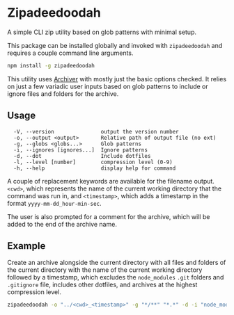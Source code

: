 # Zipadeedoodah

A simple CLI zip utility based on glob patterns with minimal setup.

This package can be installed globally and invoked with `zipadeedoodah` and requires a couple command line arguments.

```bash
npm install -g zipadeedoodah
```

This utility uses [Archiver](https://www.npmjs.com/package/archiver) with mostly just the basic options checked. It relies on just a few variadic user inputs based on glob patterns to include or ignore files and folders for the archive.

## Usage

```text
  -V, --version               output the version number
  -o, --output <output>       Relative path of output file (no ext)
  -g, --globs <globs...>      Glob patterns
  -i, --ignores [ignores...]  Ignore patterns
  -d, --dot                   Include dotfiles
  -l, --level [number]        compression level (0-9)
  -h, --help                  display help for command
```

A couple of replacement keywords are available for the filename output. `<cwd>`, which represents the name of the current working directory that the command was run in, and `<timestamp>`, which adds a timestamp in the format `yyyy-mm-dd_hour-min-sec`.

The user is also prompted for a comment for the archive, which will be added to the end of the archive name.

## Example

Create an archive alongside the current directory with all files and folders of the current directory with the name of the current working directory followed by a timestamp, which excludes the `node_modules` `.git` folders and `.gitignore` file, includes other dotfiles, and archives at the highest compression level.

```bash
zipadeedoodah -o "../<cwd>_<timestamp>" -g "*/**" "*.*" -d -i "node_modules" ".git/**" ".gitignore" -l 9
```
